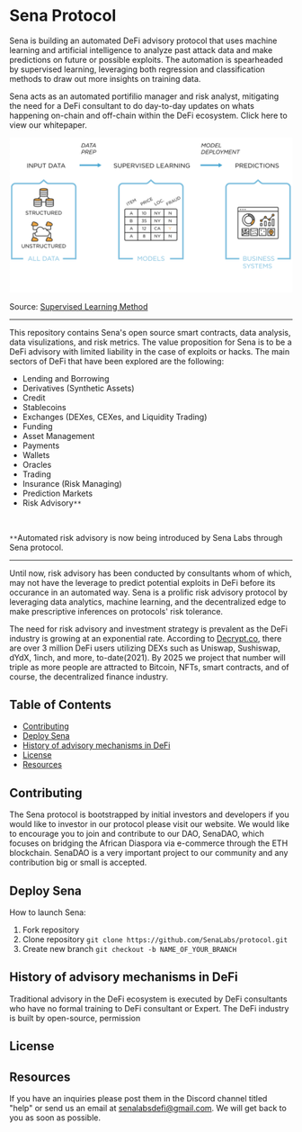# Sena Protocol
Sena is building an automated DeFi advisory protocol that uses machine learning and artificial intelligence to analyze past attack data and make predictions on future or possible exploits. The automation is spearheaded by supervised learning, leveraging both regression and classification methods to draw out more insights on training data. 

Sena acts as an automated portifilio manager and risk analyst, mitigating the need for a DeFi consultant to do day-to-day updates on whats happening on-chain and off-chain within the DeFi ecosystem. Click here to view our whitepaper. 


<!-- image -->
<p style="text-align:center;">
  <img src="supervised_learning.png" alt="Sena Front Page Beta" width="900" class="center" style="margin-right: 5px;"/>
</p>

Source: [Supervised Learning Method](https://www.tibco.com/reference-center/what-is-supervised-learning)

----

This repository contains Sena's open source smart contracts, data analysis, data visulizations, and risk metrics. The value proposition for Sena is to be a DeFi advisory with limited liability in the case of exploits or hacks. The main sectors of DeFi that have been explored are the following:
- Lending and Borrowing
- Derivatives (Synthetic Assets)
- Credit
- Stablecoins
- Exchanges (DEXes, CEXes, and Liquidity Trading)
- Funding
- Asset Management
- Payments
- Wallets
- Oracles
- Trading
- Insurance (Risk Managing)
- Prediction Markets
- Risk Advisory`**`
</br>

`**`Automated risk advisory is now being introduced by Sena Labs through Sena protocol. 

----

Until now, risk advisory has been conducted by consultants whom of which, may not have the leverage to predict potential exploits in DeFi before its occurance in an automated way. Sena is a prolific risk advisory protocol by leveraging data analytics, machine learning, and the decentralized edge to make prescriptive inferences on protocols' risk tolerance. 

The need for risk advisory and investment strategy is prevalent as the DeFi industry is growing at an exponential rate. According to [Decrypt.co](https://decrypt.co/76963/uniswaps-growth-pushes-defi-3-million-total-users), there are over 3 million DeFi users utilizing DEXs such as Uniswap, Sushiswap, dYdX, 1inch, and more, to-date(2021). By 2025 we project that number will triple as more people are attracted to Bitcoin, NFTs, smart contracts, and of course, the decentralized finance industry.

## Table of Contents
- [Contributing](#contributing)
- [Deploy Sena](#deploy-sena)
- [History of advisory mechanisms in DeFi](#history-of-advisory-mechanisms-in-defi)
- [License](#license)
- [Resources](#resources)

## Contributing
The Sena protocol is bootstrapped by initial investors and developers if you would like to investor in our protocol please visit our website. We would like to encourage you to join and contribute to our DAO, SenaDAO, which focuses on bridging the African Diaspora via e-commerce through the ETH blockchain. SenaDAO is a very important project to our community and any contribution big or small is accepted.

## Deploy Sena
How to launch Sena:
 1. Fork repository
 3. Clone repository `git clone https://github.com/SenaLabs/protocol.git`
 4. Create new branch `git checkout -b NAME_OF_YOUR_BRANCH`
 
## History of advisory mechanisms in DeFi
Traditional advisory in the DeFi ecosystem is executed by DeFi consultants who have no formal training to DeFi consultant or Expert. The DeFi industry is built by open-source, permission

## License

## Resources
If you have an inquiries please post them in the Discord channel titled "help" or send us an email at senalabsdefi@gmail.com. We will get back to you as soon as possible.
